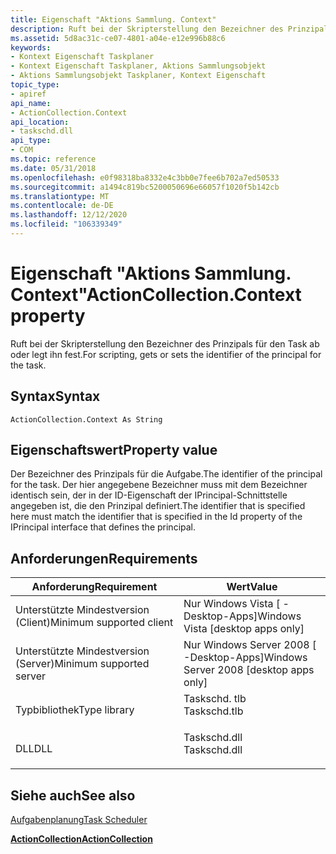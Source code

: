 ```yaml
---
title: Eigenschaft "Aktions Sammlung. Context"
description: Ruft bei der Skripterstellung den Bezeichner des Prinzipals für den Task ab oder legt ihn fest.
ms.assetid: 5d8ac31c-ce07-4801-a04e-e12e996b88c6
keywords:
- Kontext Eigenschaft Taskplaner
- Kontext Eigenschaft Taskplaner, Aktions Sammlungsobjekt
- Aktions Sammlungsobjekt Taskplaner, Kontext Eigenschaft
topic_type:
- apiref
api_name:
- ActionCollection.Context
api_location:
- taskschd.dll
api_type:
- COM
ms.topic: reference
ms.date: 05/31/2018
ms.openlocfilehash: e0f98318ba8332e4c3bb0e7fee6b702a7ed50533
ms.sourcegitcommit: a1494c819bc5200050696e66057f1020f5b142cb
ms.translationtype: MT
ms.contentlocale: de-DE
ms.lasthandoff: 12/12/2020
ms.locfileid: "106339349"
---
```

# <a name="actioncollectioncontext-property"></a><span data-ttu-id="70436-106">Eigenschaft "Aktions Sammlung. Context"</span><span class="sxs-lookup"><span data-stu-id="70436-106">ActionCollection.Context property</span></span>

<span data-ttu-id="70436-107">Ruft bei der Skripterstellung den Bezeichner des Prinzipals für den Task ab oder legt ihn fest.</span><span class="sxs-lookup"><span data-stu-id="70436-107">For scripting, gets or sets the identifier of the principal for the task.</span></span>

## <a name="syntax"></a><span data-ttu-id="70436-108">Syntax</span><span class="sxs-lookup"><span data-stu-id="70436-108">Syntax</span></span>


```VB
ActionCollection.Context As String
```



## <a name="property-value"></a><span data-ttu-id="70436-109">Eigenschaftswert</span><span class="sxs-lookup"><span data-stu-id="70436-109">Property value</span></span>

<span data-ttu-id="70436-110">Der Bezeichner des Prinzipals für die Aufgabe.</span><span class="sxs-lookup"><span data-stu-id="70436-110">The identifier of the principal for the task.</span></span> <span data-ttu-id="70436-111">Der hier angegebene Bezeichner muss mit dem Bezeichner identisch sein, der in der ID-Eigenschaft der IPrincipal-Schnittstelle angegeben ist, die den Prinzipal definiert.</span><span class="sxs-lookup"><span data-stu-id="70436-111">The identifier that is specified here must match the identifier that is specified in the Id property of the IPrincipal interface that defines the principal.</span></span>

## <a name="requirements"></a><span data-ttu-id="70436-112">Anforderungen</span><span class="sxs-lookup"><span data-stu-id="70436-112">Requirements</span></span>



| <span data-ttu-id="70436-113">Anforderung</span><span class="sxs-lookup"><span data-stu-id="70436-113">Requirement</span></span> | <span data-ttu-id="70436-114">Wert</span><span class="sxs-lookup"><span data-stu-id="70436-114">Value</span></span> |
|-------------------------------------|-----------------------------------------------------------------------------------------|
| <span data-ttu-id="70436-115">Unterstützte Mindestversion (Client)</span><span class="sxs-lookup"><span data-stu-id="70436-115">Minimum supported client</span></span><br/> | <span data-ttu-id="70436-116">Nur Windows Vista \[ -Desktop-Apps\]</span><span class="sxs-lookup"><span data-stu-id="70436-116">Windows Vista \[desktop apps only\]</span></span><br/>                                          |
| <span data-ttu-id="70436-117">Unterstützte Mindestversion (Server)</span><span class="sxs-lookup"><span data-stu-id="70436-117">Minimum supported server</span></span><br/> | <span data-ttu-id="70436-118">Nur Windows Server 2008 \[ -Desktop-Apps\]</span><span class="sxs-lookup"><span data-stu-id="70436-118">Windows Server 2008 \[desktop apps only\]</span></span><br/>                                    |
| <span data-ttu-id="70436-119">Typbibliothek</span><span class="sxs-lookup"><span data-stu-id="70436-119">Type library</span></span><br/>             | <dl> <span data-ttu-id="70436-120"><dt>Taskschd. tlb</dt></span><span class="sxs-lookup"><span data-stu-id="70436-120"><dt>Taskschd.tlb</dt></span></span> </dl> |
| <span data-ttu-id="70436-121">DLL</span><span class="sxs-lookup"><span data-stu-id="70436-121">DLL</span></span><br/>                      | <dl> <span data-ttu-id="70436-122"><dt>Taskschd.dll</dt></span><span class="sxs-lookup"><span data-stu-id="70436-122"><dt>Taskschd.dll</dt></span></span> </dl> |



## <a name="see-also"></a><span data-ttu-id="70436-123">Siehe auch</span><span class="sxs-lookup"><span data-stu-id="70436-123">See also</span></span>

<dl> <dt>

[<span data-ttu-id="70436-124">Aufgabenplanung</span><span class="sxs-lookup"><span data-stu-id="70436-124">Task Scheduler</span></span>](task-scheduler-start-page.md)
</dt> <dt>

[<span data-ttu-id="70436-125">**ActionCollection**</span><span class="sxs-lookup"><span data-stu-id="70436-125">**ActionCollection**</span></span>](actioncollection.md)
</dt> </dl>

 

 





